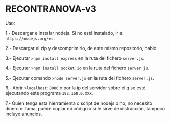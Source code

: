 # RECONTRANOVA-v3

Uso:

1.- Descargar e instalar nodejs. Si no está instalado, ir a: `https://nodejs.org/es`.

2.- Descargar el zip y descomprimirlo, de este mismo repositorio, hablo.

3.- Ejecutar `>npm install express` en la ruta del fichero `server.js`.

4.- Ejecutar `>npm install socket.io` en la ruta del fichero `server.js`.

5.- Ejecutar comando `>node server.js` en la ruta del fichero `server.js`.

6.- Abrir `>localhost:8000` o por la ip del servidor sobre el q se esté ejecutando este programa `192.168.0.XXX`.

7.- Quien tenga esta hierramienta o script de nodejs o no, no necesito dinero ni fama, puede copiar mi código x si le sirve de distracción, tampoco incluye anuncios.
